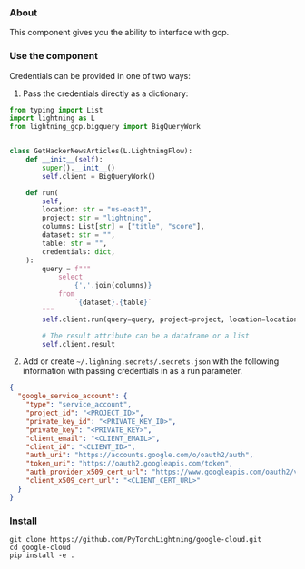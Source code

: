 ### About

This component gives you the ability to interface with gcp.

### Use the component

Credentials can be provided in one of two ways:

1. Pass the credentials directly as a dictionary:

```python
from typing import List
import lightning as L
from lightning_gcp.bigquery import BigQueryWork


class GetHackerNewsArticles(L.LightningFlow):
    def __init__(self):
        super().__init__()
        self.client = BigQueryWork()

    def run(
        self,
        location: str = "us-east1",
        project: str = "lightning",
        columns: List[str] = ["title", "score"],
        dataset: str = "",
        table: str = "",
        credentials: dict,
    ):
        query = f"""
            select
                {','.join(columns)}
            from
                `{dataset}.{table}`
        """
        self.client.run(query=query, project=project, location=location, credentials=credentials)

        # The result attribute can be a dataframe or a list
        self.client.result
```

2. Add or create `~/.lighning.secrets/.secrets.json` with the following information with passing credentials in as a run parameter.

```json
{
  "google_service_account": {
    "type": "service_account",
    "project_id": "<PROJECT_ID>",
    "private_key_id": "<PRIVATE_KEY_ID>",
    "private_key": "<PRIVATE_KEY>",
    "client_email": "<CLIENT_EMAIL>",
    "client_id": "<CLIENT_ID>",
    "auth_uri": "https://accounts.google.com/o/oauth2/auth",
    "token_uri": "https://oauth2.googleapis.com/token",
    "auth_provider_x509_cert_url": "https://www.googleapis.com/oauth2/v1/certs",
    "client_x509_cert_url": "<CLIENT_CERT_URL>"
  }
}
```

### Install

```shell
git clone https://github.com/PyTorchLightning/google-cloud.git
cd google-cloud
pip install -e .
```

